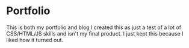 # Portfolio
This is both my portfolio and blog
I created this as just a test of a lot of CSS/HTML/JS skills and isn't my final product. I just kept this because I liked how it turned out.
